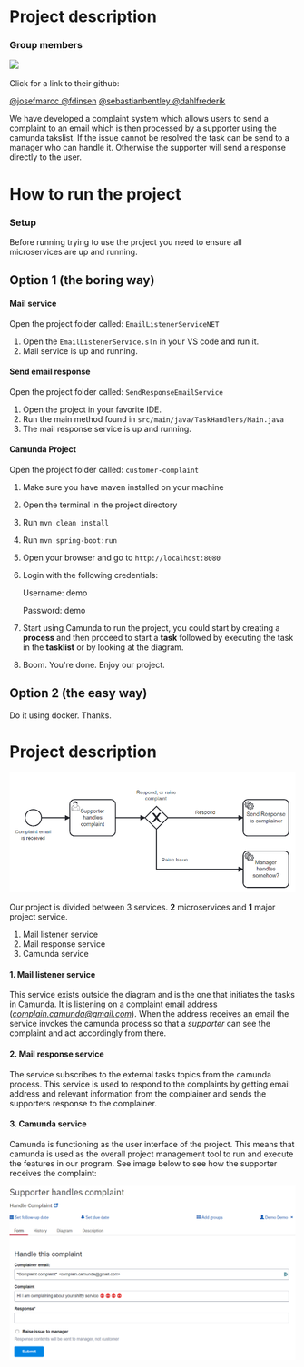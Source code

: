 # Project description 
### Group members 
<a href = "https://github.com/fdinsen/sysintassignment2/graphs/contributors">
  <img src = "https://contrib.rocks/image?repo=fdinsen/sysintassignment2"/>
</a>

Click for a link to their github: 

[@josefmarcc ](https://github.com/josefmarcc)
[@fdinsen](https://github.com/fdinsen)
[@sebastianbentley ](https://github.com/SebastianBentley)
[@dahlfrederik ](https://github.com/dahlfrederik)

We have developed a complaint system which allows users to send a complaint to an email which is then processed by a supporter using the camunda takslist. 
If the issue cannot be resolved the task can be send to a manager who can handle it. 
Otherwise the supporter will send a response directly to the user. 

# How to run the project 

### Setup 
Before running trying to use the project you need to ensure all microservices are up and running. 


## Option 1 (the boring way) 

#### Mail service 
Open the project folder called: `EmailListenerServiceNET`

1. Open the `EmailListenerService.sln` in your VS code and run it. 
2. Mail service is up and running. 


#### Send email response 
Open the project folder called: `SendResponseEmailService`

1. Open the project in your favorite IDE. 
2. Run the main method found in `src/main/java/TaskHandlers/Main.java` 
3. The mail response service is up and running. 

#### Camunda Project 
Open the project folder called: `customer-complaint`

1. Make sure you have maven installed on your machine  
2. Open the terminal in the project directory 
3. Run `mvn clean install`
4. Run `mvn spring-boot:run`  
5. Open your browser and go to `http://localhost:8080`
6. Login with the following credentials: 
	
	Username: demo
	
	Password: demo 
	
7. Start using Camunda to run the project, you could start by creating a **process** and then proceed to start a **task** followed by executing the task in the **tasklist** or by looking at the diagram. 
8. Boom. You're done. Enjoy our project. 

## Option 2 (the easy way) 
Do it using docker. Thanks. 

# Project description 
![BPMN diagram](https://raw.githubusercontent.com/fdinsen/sysintassignment2/main/BPMN.png)

Our project is divided between 3 services. 
**2** microservices and **1** major project service. 

1. Mail listener service 
2. Mail response service 
3. Camunda service 

#### 1. Mail listener service 
This service exists outside the diagram and is the one that initiates the tasks in Camunda. 
It is listening on a complaint email address (*complain.camunda@gmail.com*). When the address receives an email the service invokes the camunda process so that a _supporter_ can see the complaint and act accordingly from there. 

#### 2. Mail response service 
The service subscribes to the external tasks topics from the camunda process.
This service is used to respond to the complaints by getting email address and relevant information from the complainer and sends the supporters response to the complainer. 
  
#### 3. Camunda service 
Camunda is functioning as the user interface of the project.
This means that camunda is used as the overall project management tool to run and execute the features in our program. 
See image below to see how the supporter receives the complaint: 

![Camunda form](https://raw.githubusercontent.com/fdinsen/sysintassignment2/main/camunda_task_form.png)






